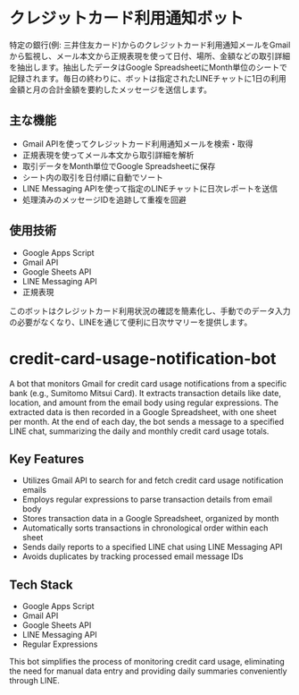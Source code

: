 # クレジットカード利用通知ボット

特定の銀行(例: 三井住友カード)からのクレジットカード利用通知メールをGmailから監視し、メール本文から正規表現を使って日付、場所、金額などの取引詳細を抽出します。抽出したデータはGoogle SpreadsheetにMonth単位のシートで記録されます。毎日の終わりに、ボットは指定されたLINEチャットに1日の利用金額と月の合計金額を要約したメッセージを送信します。

## 主な機能

- Gmail APIを使ってクレジットカード利用通知メールを検索・取得
- 正規表現を使ってメール本文から取引詳細を解析
- 取引データをMonth単位でGoogle Spreadsheetに保存
- シート内の取引を日付順に自動でソート
- LINE Messaging APIを使って指定のLINEチャットに日次レポートを送信
- 処理済みのメッセージIDを追跡して重複を回避

## 使用技術

- Google Apps Script
- Gmail API
- Google Sheets API
- LINE Messaging API
- 正規表現

このボットはクレジットカード利用状況の確認を簡素化し、手動でのデータ入力の必要がなくなり、LINEを通じて便利に日次サマリーを提供します。

# credit-card-usage-notification-bot

A bot that monitors Gmail for credit card usage notifications from a specific bank (e.g., Sumitomo Mitsui Card). It extracts transaction details like date, location, and amount from the email body using regular expressions. The extracted data is then recorded in a Google Spreadsheet, with one sheet per month. At the end of each day, the bot sends a message to a specified LINE chat, summarizing the daily and monthly credit card usage totals.

## Key Features

- Utilizes Gmail API to search for and fetch credit card usage notification emails
- Employs regular expressions to parse transaction details from email body
- Stores transaction data in a Google Spreadsheet, organized by month
- Automatically sorts transactions in chronological order within each sheet
- Sends daily reports to a specified LINE chat using LINE Messaging API
- Avoids duplicates by tracking processed email message IDs

## Tech Stack

- Google Apps Script
- Gmail API
- Google Sheets API
- LINE Messaging API
- Regular Expressions

This bot simplifies the process of monitoring credit card usage, eliminating the need for manual data entry and providing daily summaries conveniently through LINE.
